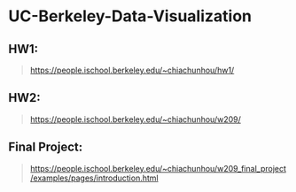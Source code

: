 # UC-Berkeley-Data-Visualization

## HW1: 
> https://people.ischool.berkeley.edu/~chiachunhou/hw1/

## HW2:
> https://people.ischool.berkeley.edu/~chiachunhou/w209/

## Final Project:
> https://people.ischool.berkeley.edu/~chiachunhou/w209_final_project/examples/pages/introduction.html
